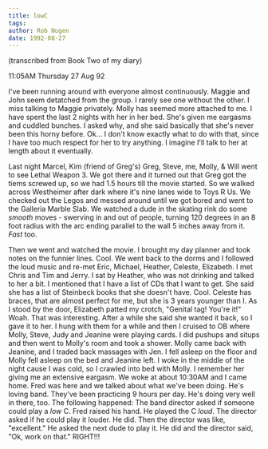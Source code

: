 ```yaml
---
title: lowC
tags: 
author: Rob Nugen
date: 1992-08-27
---
```


<p class=note>(transcribed from Book Two of my diary)

<p class=date>11:05AM Thursday 27 Aug 92</p>

<p>I've been running around with everyone almost continuously.  Maggie
and John seem detatched from the group.  I rarely see one without the
other.  I miss talking to Maggie privately.  Molly has seemed more
attached to me.  I have spent the last 2 nights with her in her bed.
She's given me eargasms and cuddled bunches.  I asked why, and she
said basically that she's never been this horny before.  Ok... I don't
know exactly what to do with that, since I have too much respect for
her to try anything.  I imagine I'll talk to her at length about it
eventually.</p>

<p>Last night Marcel, Kim (friend of Greg's) Greg, Steve, me, Molly, &
Will went to see Lethal Weapon 3.  We got there and it turned out that
Greg got the tiems screwed up, so we had 1.5 hours till the movie
started.  So we walked across Westheimer after dark where it's nine
lanes wide to Toys R Us.  We checked out the Legos and messed around
until we got bored and went to the Galleria Marble Slab.  We watched a
dude in the skating rink do some <em>smooth</em> moves - swerving in
and out of people, turning 120 degrees in an 8 foot radius with the
arc ending parallel to the wall 5 inches away from it.  <em>Fast</em>
too.</p>

<p>Then we went and watched the movie.  I brought my day planner and
took notes on the funnier lines.  Cool.  We went back to the dorms and
I followed the loud music and re-met Eric, Michael, Heather, Celeste,
Elizabeth.  I met Chris and Tim and Jerry.  I sat by Heather, who was
not drinking and talked to her a bit.  I mentioned that I have a list
of CDs that I want to get.  She said she has a list of Steinbeck books
that she doesn't have.  Cool.  Celeste has braces, that are almost
perfect for me, but she is 3 years younger than I.  As I stood by the
door, Elizabeth patted my crotch, "Genital tag! You're it!"  Woah.
That was interesting.  After a while she said she wanted it back, so I
gave it to her.  I hung with them for a while and then I cruised to OB
where Molly, Steve, Judy and Jeanine were playing cards.  I did
pushups and situps and then went to Molly's room and took a shower.
Molly came back with Jeanine, and I traded back massages with Jen. I
fell asleep on the floor and Molly fell asleep on the bed and Jeanine
left.  I woke in the middle of the night cause I was cold, so I
crawled into bed with Molly.  I remember her giving me an extensive
eargasm.  We woke at about 10:30AM and I came home.  Fred was here and
we talked about what we've been doing.  He's loving band.  They've
been practicing 9 hours per day.  He's doing very well in there, too.
The following happened: The band director asked if someone could play
a <em>low</em> C.  Fred raised his hand.  He played the C
<em>loud</em>.  The director asked if he could play it louder.  He
did.  Then the director was like, "excellent." He asked the next dude
to play it.  He did and the director said, "Ok, work on that."
RIGHT!!!</p>
